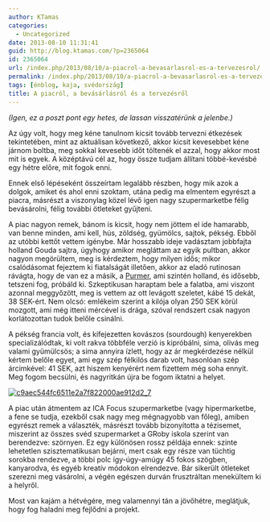 ```yaml
---
author: KTamas
categories:
  - Uncategorized
date: 2013-08-10 11:31:41
guid: http://blog.ktamas.com/?p=2365064
id: 2365064
url: /index.php/2013/08/10/a-piacrol-a-bevasarlasrol-es-a-tervezesrol/
permalink: /index.php/2013/08/10/a-piacrol-a-bevasarlasrol-es-a-tervezesrol/
tags: [énblog, kaja, svédország]
title: A piacról, a bevásárlásról és a tervezésről
---
```


_(Igen, ez a poszt pont egy hetes, de lassan visszatérünk a jelenbe.)_

Az úgy volt, hogy meg kéne tanulnom kicsit tovább tervezni étkezések tekintetében, mint az aktuálisan következő, akkor kicsit kevesebbet kéne járnom boltba, meg sokkal kevesebb időt töltenék el azzal, hogy akkor most mit is egyek. A középtávú cél az, hogy össze tudjam állítani többé-kevésbé egy hétre előre, mit fogok enni.

Ennek első lépéseként összeírtam legalább részben, hogy mik azok a dolgok, amiket és ahol enni szoktam, utána pedig ma elmentem egyrészt a piacra, másrészt a viszonylag közel lévő igen nagy szupermarketbe félig bevásárolni, félig további ötleteket gyűjteni.

A piac nagyon remek, bánom is kicsit, hogy nem jöttem el ide hamarabb, van benne minden, ami kell, hús, zöldség, gyümölcs, sajtok, pékség. Ebből az utóbbi kettőt vettem igénybe. Már hosszabb ideje vadásztam jobbfajta holland Gouda sajtra, úgyhogy amikor megláttam az egyik pultban, akkor nagyon megörültem, meg is kérdeztem, hogy milyen idős; mikor csalódásomat fejeztem ki fiatalságát illetően, akkor az eladó rutinosan rávágta, hogy de van ez a másik, a [Purmer](http://www.juustukuningad.ee/index.php/en/news/40-purmer), ami szintén holland, és idősebb, tetszeni fog, próbáld ki. Szkeptikusan haraptam bele a falatba, ami viszont azonnal meggyőzött, meg is vettem az ott levágott szeletet, kábé 15 dekát, 38 SEK-ért. Nem olcsó: emlékeim szerint a kilója olyan 250 SEK körül mozgott, ami még itteni mércével is drága, szóval rendszert csak nagyon korlátozottan tudok belőle csinálni. 

A pékség francia volt, és kifejezetten kovászos (sourdough) kenyerekben specializálódtak, ki volt rakva többféle verzió is kipróbálni, sima, olivás meg valami gyümülcsös; a sima annyira ízlett, hogy az ár megkérdezése nélkül kértem belőle egyet, ami egy szép félkilós darab volt, hasonlóan szép árcimkével: 41 SEK, azt hiszem kenyérért nem fizettem még soha ennyit. Meg fogom becsülni, és nagyritkán újra be fogom iktatni a helyet.

[<img src="/wp-content/uploads/2013/08/c9aec544fc6511e2a7f822000ae912d2_7.jpg" alt="c9aec544fc6511e2a7f822000ae912d2_7" width="612" height="612" class="aligncenter size-full wp-image-2365142" srcset="/wp-content/uploads/2013/08/c9aec544fc6511e2a7f822000ae912d2_7.jpg 612w, /wp-content/uploads/2013/08/c9aec544fc6511e2a7f822000ae912d2_7-150x150.jpg 150w, /wp-content/uploads/2013/08/c9aec544fc6511e2a7f822000ae912d2_7-300x300.jpg 300w" sizes="(max-width: 612px) 100vw, 612px" />](/wp-content/uploads/2013/08/c9aec544fc6511e2a7f822000ae912d2_7.jpg)

A piac után átmentem az ICA Focus szupermarketbe (vagy hipermarketbe, a fene se tudja, ezekből csak nagy meg mégnagyobb van főleg), amiben egyrészt remek a választék, másrészt tovább bizonyította a tézisemet, miszerint az összes svéd szupermarket a GRoby iskola szerint van berendezve: szörnyen. Ez egy különösen rossz példája ennek: szinte lehetetlen szisztematikusan bejárni, mert csak egy része van tüchtig sorokba rendezve, a többi polc így-úgy-amúgy 45 fokos szögben, kanyarodva, és egyéb kreatív módokon elrendezve. Bár sikerült ötleteket szerezni meg vásárolni, a végén egészen durván frusztráltan menekültem ki a helyről.

Most van kajám a hétvégére, meg valamennyi tán a jövőhétre, meglátjuk, hogy fog haladni meg fejlődni a projekt.
